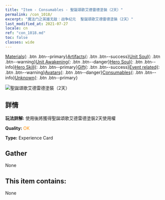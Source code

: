 ```yaml
---
title: "Item - Consumables - 聖誕頌歌艾德雷德塗裝（2天）"
permalink: /con_1018/
excerpt: "魔法门之英雄无敌：战争纪元  聖誕頌歌艾德雷德塗裝（2天）"
last_modified_at: 2021-07-27
locale: cn
ref: "con_1018.md"
toc: false
classes: wide
---
```

 [Materials](/ItemsCN/){: .btn .btn--primary}[Artifacts](/ItemsCN/Artifacts/){: .btn .btn--success}[Unit Soul](/ItemsCN/UnitSoul/){: .btn .btn--warning}[Unit Awakening](/ItemsCN/UnitAwakening/){: .btn .btn--danger}[Hero Soul](/ItemsCN/HeroSoul/){: .btn .btn--info}[Hero Skill](/ItemsCN/HeroSkill/){: .btn .btn--primary}[Gift](/ItemsCN/Gift/){: .btn .btn--success}[Event related](/ItemsCN/Events/){: .btn .btn--warning}[Avatars](/ItemsCN/Avatars/){: .btn .btn--danger}[Consumables](/ItemsCN/Consumables/){: .btn .btn--info}[Unknown](/ItemsCN/Unknown/){: .btn .btn--primary}

 ![聖誕頌歌艾德雷德塗裝（2天）](/images/h/h_Adelaide6.jpg)

## 詳情
 **玩法詳解:** 使用後將獲得聖誕頌歌艾德雷德塗裝2天使用權

 **Quality:** <span style="color: #FF8C00">OK</span>

 **Type:** Experience Card

## Gather

  None

## This item contains:

  None

